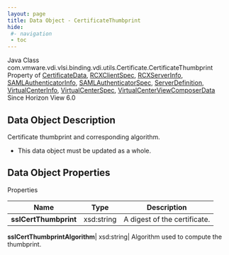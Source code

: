 ```yaml
---
layout: page
title: Data Object - CertificateThumbprint
hide:
 #- navigation
 - toc
---
```






Java Class
    com.vmware.vdi.vlsi.binding.vdi.utils.Certificate.CertificateThumbprint  
Property of
     [CertificateData](vdi.utils.Certificate.CertificateData.md#field_detail), [RCXClientSpec](vdi.infrastructure.RCX.RCXClientSpec.md#field_detail), [RCXServerInfo](vdi.infrastructure.RCX.RCXServerInfo.md#field_detail), [SAMLAuthenticatorInfo](vdi.infrastructure.SAMLAuthenticator.SAMLAuthenticatorInfo.md#field_detail), [SAMLAuthenticatorSpec](vdi.infrastructure.SAMLAuthenticator.SAMLAuthenticatorSpec.md#field_detail), [ServerDefinition](vdi.utils.Certificate.ServerDefinition.md#field_detail), [VirtualCenterInfo](vdi.infrastructure.VirtualCenter.VirtualCenterInfo.md#field_detail), [VirtualCenterSpec](vdi.infrastructure.VirtualCenter.VirtualCenterSpec.md#field_detail), [VirtualCenterViewComposerData](vdi.infrastructure.VirtualCenter.ViewComposerData.md#field_detail)  
Since 
    Horizon View 6.0

## Data Object Description 

Certificate thumbprint and corresponding algorithm. 

  * This data object must be updated as a whole.



## Data Object Properties

Properties

Name |  Type |  Description   
---|---|---  
**sslCertThumbprint**|  xsd:string|  A digest of the certificate.   
  
**sslCertThumbprintAlgorithm**|  xsd:string|  Algorithm used to compute the thumbprint.   
  
  
  
 
  
  

